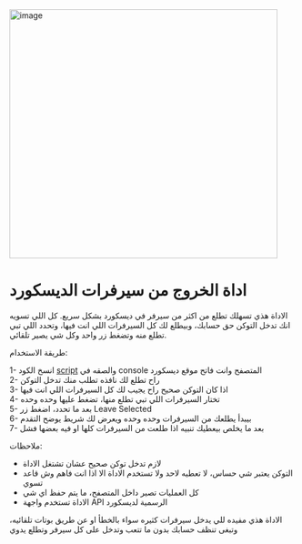 <img width="471" height="438" alt="image" src="https://github.com/user-attachments/assets/5de15717-9e20-4e38-93dc-284d8d2e1286" />

# اداة الخروج من سيرفرات الديسكورد

الاداة هذي تسهلك تطلع من اكثر من سيرفر في ديسكورد بشكل سريع. كل اللي تسويه انك تدخل التوكن حق حسابك، وبيطلع لك كل السيرفرات اللي انت فيها، وتحدد اللي تبي تطلع منه وتضغط زر واحد وكل شي يصير تلقائي.

طريقة الاستخدام:

1- انسخ الكود [script](https://github.com/SaYo506/discord-server-leave/blob/main/script.js) والصقه في console المتصفح وانت فاتح موقع ديسكورد  
2- راح تطلع لك نافذه تطلب منك تدخل التوكن  
3- اذا كان التوكن صحيح راح يجيب لك كل السيرفرات اللي انت فيها  
4- تختار السيرفرات اللي تبي تطلع منها، تضغط عليها وحده وحده  
5- بعد ما تحدد، اضغط زر Leave Selected  
6- بيبدأ يطلعك من السيرفرات وحده وحده ويعرض لك شريط يوضح التقدم  
7- بعد ما يخلص بيعطيك تنبيه اذا طلعت من السيرفرات كلها او فيه بعضها فشل

ملاحظات:

- لازم تدخل توكن صحيح عشان تشتغل الاداة  
- التوكن يعتبر شي حساس، لا تعطيه لاحد ولا تستخدم الاداة الا اذا انت فاهم وش قاعد تسوي  
- كل العمليات تصير داخل المتصفح، ما يتم حفظ اي شي  
- الاداة تستخدم واجهة API الرسمية لديسكورد

الاداة هذي مفيده للي يدخل سيرفرات كثيره سواء بالخطأ او عن طريق بوتات تلقائيه، وتبغى تنظف حسابك بدون ما تتعب وتدخل على كل سيرفر وتطلع يدوي

